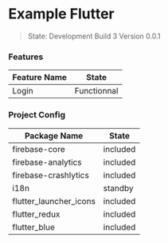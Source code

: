 # Example Flutter

> State: Development
> Build 3
> Version 0.0.1

### Features

| Feature Name | State |
| --- | --- |
| Login | Functionnal |

### Project Config

| Package Name | State |
|---|---|
| firebase-core | included |
| firebase-analytics | included |
| firebase-crashlytics | included |
| i18n | standby |
| flutter_launcher_icons | included |
| flutter_redux | included |
| flutter_blue | included |
